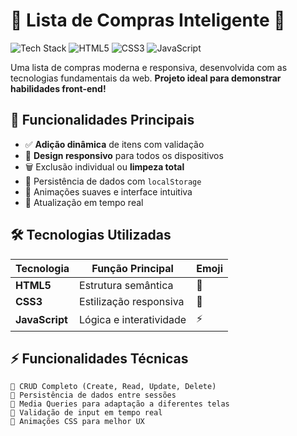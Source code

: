 # 🛒 Lista de Compras Inteligente 📱

![Tech Stack](https://img.shields.io/badge/tech-stack-%23783578.svg?style=flat&logo=stackshare&logoColor=white)
![HTML5](https://img.shields.io/badge/HTML5-%23E34F26.svg?style=flat&logo=html5&logoColor=white)
![CSS3](https://img.shields.io/badge/CSS3-%231572B6.svg?style=flat&logo=css3&logoColor=white)
![JavaScript](https://img.shields.io/badge/JavaScript-%23F7DF1E.svg?style=flat&logo=javascript&logoColor=black)

Uma lista de compras moderna e responsiva, desenvolvida com as tecnologias fundamentais da web. **Projeto ideal para demonstrar habilidades front-end!**

## 🚀 Funcionalidades Principais

- ✅ **Adição dinâmica** de itens com validação
- 📱 **Design responsivo** para todos os dispositivos
- 🗑️ Exclusão individual ou **limpeza total**
- 💾 Persistência de dados com `localStorage`
- 🎨 Animações suaves e interface intuitiva
- 🔄 Atualização em tempo real

## 🛠️ Tecnologias Utilizadas

| Tecnologia | Função Principal | Emoji |
|------------|------------------|-------|
| **HTML5**  | Estrutura semântica | 📄 |
| **CSS3**   | Estilização responsiva | 🎨 |
| **JavaScript** | Lógica e interatividade | ⚡ |

## ⚡ Funcionalidades Técnicas

```plaintext
📌 CRUD Completo (Create, Read, Update, Delete)
📌 Persistência de dados entre sessões
📌 Media Queries para adaptação a diferentes telas
📌 Validação de input em tempo real
📌 Animações CSS para melhor UX
